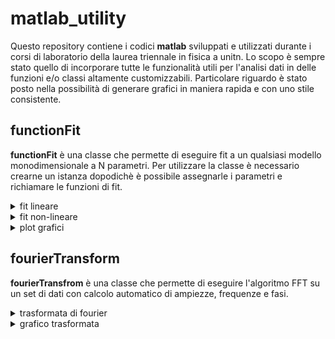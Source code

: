 # matlab_utility

Questo repository contiene i codici **matlab** sviluppati e utilizzati durante i corsi di
laboratorio della laurea triennale in fisica a unitn. Lo scopo è sempre stato quello di incorporare tutte le funzionalità utili per l'analisi dati in delle funzioni e/o classi altamente customizzabili. Particolare riguardo è stato posto nella possibilità di generare grafici in maniera rapida e con uno stile consistente.

## functionFit

**functionFit** è una classe che permette di eseguire fit a un qualsiasi modello monodimensionale a N parametri. Per utilizzare la classe è necessario crearne un istanza dopodichè è possibile assegnarle i parametri e richiamare le funzioni di fit.

<details>
<summary> fit lineare </summary>

```matlab
% Istanza classe functionFit
fitter =  functionFit();
    
% Dati su cui eseguire il fit
fitter.datax = my_datax;
fitter.datay = my_datay;

% Incertezze sui dati
fitter.sigmax = my_sigmax;
fitter.sigmay = my_sigmay;

% Par è l'array contenente i parametri trovati, errpar il relativo array delle incertezze. 
[par, errpar, yfit, chi2norm] = fitter.linearFit();
```

</details>

<details>
<summary> fit non-lineare </summary>

```matlab
fitter =  functionFit();

fitter.datax = my_datax;
fitter.datay = my_datay;

fitter.sigmax = my_sigmax;
fitter.sigmay = my_sigmay;

% Imposta un modello sinusoidale
fitter.model = @(par, x) par(1)*sin(par(2)*x + par(3));

% Valori iniziali parametri
fitter.par = [0,0,0];

[par, errpar, yfit, chi2norm] = fitter.modelFit();
```

In questo caso specifico il fitter ha una libertà sul segno dell'ampiezza e il valore della fase. È possibile ridurre il range di valori per i parametri, forzando ad esempio l'ampiezza ai soli valori positivi tramite **upperBounds** e **lowerBounds**.

```matlab
fitter =  functionFit();

fitter.datax = my_datax;
fitter.datay = my_datay;

fitter.sigmax = my_sigmax;
fitter.sigmay = my_sigmay;

% Fit a un modello sinusoidale
fitter.model = @(par, x) par(1)*sin(par(2)*x + par(3));

% Valori iniziali parametri
fitter.par = [0,0,0];

% Limiti valori parametri
fitter.upperBounds = [inf inf 2*pi];
fitter.lowerBounds = [0 -inf 0];

[par, errpar, yfit, chi2norm] = fitter.modelFit();
```

</details>

<details>
<summary> plot grafici </summary>

Una tra le funzioni principali di questa classe è la possibilità di generare, oltre ai risultati del fit, anche il grafico dei residui. Il grafico generato è altamente customizzabile attraverso parametri di classe. Tutti i parametri sono elencati con nomi autoesplicativi nella sezione **arguments** della classe **functionFit**. Di seguito un esempio di un fit a una sinusoide smorzata.

```matlab
omega = 1000;

fitter = functionFit();

fitter.datax = my_datax;
fitter.datay = my_datay;

fitter.sigmax = my_sigmax;
fitter.sigmay = my_sigmay;

fitter.model = @(par, t) par(1)*cos((omega + par(2)) * t + par(3)).*exp(par(4)*t);

fitter.par = [0, 0, 0, 0];

fitter.upperBounds = [inf inf inf 0];
fitter.lowerBounds = [-inf -inf -inf -inf];

% Array contente unità di misura e nomi dei parametri da mostrare nella box
fitter.parnames = ["V_0","\delta{\omega_s}","\phi","\Upsilon"];
fitter.units = ["V","Hz","","s^{-1}"];

% Titolo grafico
fitter.name = "Smorzamento rapporto R1/R2=100";

% Label assi
fitter.labelx = "Tempo [s]";
fitter.labely = "Ampiezza [V]";
fitter.reslabely = "Scarti [V]";

% Posizione box parametri
fitter.boxPosition = [0.50 0.75];

% Funzione che esegue il fit, genera l'immagine e la salva in formato png
[par, errpar, yfit, chi2norm] = fitter.plotModelFit("plots/oscillazione_smorzata");
```

![Screenshot](example_images/esempio_plot.png)

</details>

## fourierTransform

**fourierTransfrom** è una classe che permette di eseguire l'algoritmo FFT su un set di dati con calcolo automatico di ampiezze, frequenze e fasi.

<details>
<summary> trasformata di fourier </summary>

```matlab
% Istanza classe functionFit
f = fourierTransform();

% Dati su cui eseguire la trasformata
f.data = my_data;

% Incertezza sui dati
f.sigmaData = my_sigmaData;

% Intervallo di campionamento
f.dt = my_dt;

[frequencies, amps, phases, sigmaAmps, sigmaPhases] = ff.transform();
```

</details>

<details>
<summary> grafico trasformata </summary>

Il grafico generato è altamente customizzabile attraverso parametri di classe. Tutti i parametri sono elencati con nomi autoesplicativi nella sezione **arguments** della classe **fourierTransfrom**. Di seguito un esempio del grafico della trasformata di un segnale sinusoidale a pulsazione 1000Hz.

```matlab
f = fourierTransform();

f.data = my_data;

f.sigmaData = my_sigmaData;

f.dt = my_dt;

% Visualizza pulsazioni sull'asse x
ff.xAxisAsOmegas = 1;

% Limiti asse x
ff.xAxisLim = [600, 1400];

% Esegui trasformata e genera grafico delle ampiezze
[frequencies, amps, phases, sigmaAmps, sigmaPhases] = ff.plotAbsTransform("./plots/oscillatore_compensato_abs");

```

![Screenshot](example_images/esempio_trasformata.png)

</details>
